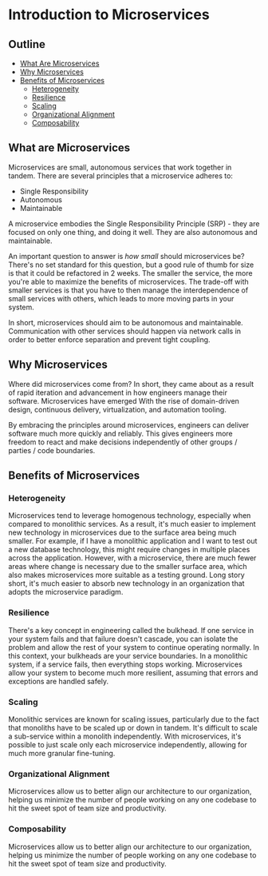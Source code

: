 # Introduction to Microservices

## Outline

- [What Are Microservices](#what-are-microservices)
- [Why Microservices](#why-microservices)
- [Benefits of Microservices](#benefits-of-microservices)
  - [Heterogeneity](#heterogeneity)
  - [Resilience](#resilience)
  - [Scaling](#scaling)
  - [Organizational Alignment](#organizational-alignment)
  - [Composability](#composability)

## What are Microservices

Microservices are small, autonomous services that work together in tandem.
There are several principles that a microservice adheres to:

- Single Responsibility
- Autonomous
- Maintainable

A microservice embodies the Single Responsibility Principle (SRP) - they are focused on
only one thing, and doing it well. They are also autonomous and maintainable.

An important question to answer is _how small_ should microservices be? There's
no set standard for this question, but a good rule of thumb for size is that
it could be refactored in 2 weeks. The smaller the service, the more you're
able to maximize the benefits of microservices. The trade-off with smaller
services is that you have to then manage the interdependence of small
services with others, which leads to more moving parts in your system.

In short, microservices should aim to be autonomous and maintainable.
Communication with other services should happen via network calls in order
to better enforce separation and prevent tight coupling.

## Why Microservices

Where did microservices come from? In short, they came about as a result of
rapid iteration and advancement in how engineers manage their software.
Microservices have emerged With the rise of domain-driven design, continuous
delivery, virtualization, and automation tooling.

By embracing the principles around microservices, engineers can deliver
software much more quickly and reliably. This gives engineers more freedom
to react and make decisions independently of other groups / parties / code
boundaries.

## Benefits of Microservices

### Heterogeneity

Microservices tend to leverage homogenous technology, especially when
compared to monolithic services. As a result, it's much easier to
implement new technology in microservices due to the surface area
being much smaller. For example, if I have a monolithic application and I
want to test out a new database technology, this might require changes in
multiple places across the application. However, with a microservice, there
are much fewer areas where change is necessary due to the smaller surface
area, which also makes microservices more suitable as a testing ground.
Long story short, it's much easier to absorb new technology in an organization
that adopts the microservice paradigm.

### Resilience

There's a key concept in engineering called the bulkhead. If one service in
your system fails and that failure doesn't cascade, you can isolate the problem
and allow the rest of your system to continue operating normally. In this
context, your bulkheads are your service boundaries. In a monolithic system,
if a service fails, then everything stops working. Microservices allow your
system to become much more resilient, assuming that errors and exceptions are
handled safely.

### Scaling

Monolithic services are known for scaling issues, particularly due to the fact
that monoliths have to be scaled up or down in tandem. It's difficult to scale
a sub-service within a monolith independently. With microservices, it's possible
to just scale only each microservice independently, allowing for much more
granular fine-tuning.

### Organizational Alignment

Microservices allow us to better align our architecture to our organization,
helping us minimize the number of people working on any one codebase to hit the
sweet spot of team size and productivity.

### Composability

Microservices allow us to better align our architecture to our organization,
helping us minimize the number of people working on any one codebase to hit
the sweet spot of team size and productivity.
